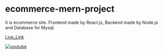 # ecommerce-mern-project
It is ecommerce site. Frontend made by React.js, Backend made by Node.js and Database for Mysql. 

[Live_Link](https://predictuse.com)

[![youtube](https://img.shields.io/badge/youtube-red?style=for-the-badge&logo=youtube&logoColor=white)](https://youtu.be/2TlOB5gCXd4)
